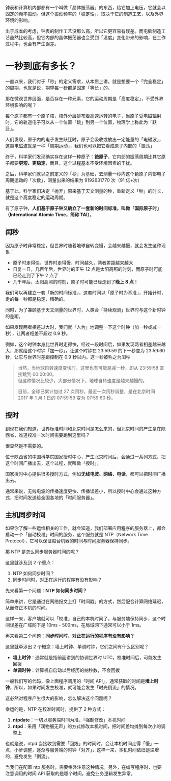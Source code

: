 钟表和计算机内部都有一个叫做「晶体振荡器」的东西，给它加上电压，它就会以固定的频率振动。但这个振动频率的「稳定性」，取决于它的制造工艺，以及外界环境的影响。

出于成本的考虑，钟表的制作工艺没那么高，所以它更容易有误差。而电脑制造工艺虽然比较高，但它内部的晶体振荡器也会受到「温度」变化带来的影响，在工作过程中，也会有产生误差。

# 一秒到底有多长？
一直以来，我们对于「秒」的定义需求，从本质上讲，就是想要一个「完全稳定」的周期，也就是说，期望每一秒都是固定「等长」的。

那在微观世界层面，是否存在一种元素，它的运动周期是「高度稳定」，不受外界环境影响的呢？

每个原子都有一个原子核，核外分层排布着高速运转的电子，当原子受电磁辐射时，它的轨道电子可以从一个位置「跳」到另一个位置，物理学上称此为「跃迁」。

人们发现，原子内的电子发生跃迁时，原子会吸收或放出一定能量的「电磁波」，这类电磁波就是一种「周期运动」，我们也可以把它看成原子内部的「振荡」

终于，科学家们发现确实存在这样一种原子：**铯原子**，它内部的振荡周期比其它原子都要**更短、更稳定**，而且，这个过程基本不受环境因素的干扰。

之后，科学家们就以之前定义的「秒」为基础，去测量一秒内这个铯原子内部电子周期运动的「次数」，测量出来的结果为 9192631770 次（91 亿+次）

基于此，科学家们决定「抛弃」原来基于天文测量的秒，重新定义「秒」的时长，就是这个高度稳定的运动周期。

有了原子钟，**人们基于原子钟又确立了一套新的时间标准，叫做「国际原子时」（International Atomic Time，简称 TAI）**。

## 闰秒
因为原子时非常稳定，但世界时随着地球自转变慢，会越来越慢，就会发生这种现象：

- 原子时走得快，世界时走得慢，时间越久，两者差距越来越大
- 日复一日，几百年后，世界时的正午 12 点是太阳高照的时刻，而原子时可能已经走到了下午 2 点了
- 几千年后，太阳高照的时刻，原子时可能已经走到了**晚上 8 点**！

我们可以再建立一套「新的时间标准」，这套时间以「原子时为基准」，开始计时，走的每一秒都是稳定、精确的。

同时，为了兼顾基于天文测量的世界时，人类会「持续观测」世界时与这个新时钟的差距。

如果发现两者相差过大时，我们就「人为」地调整一下这个时钟（加一秒或减一秒），让两者相差不超过 0.9 秒。

例如，这个时钟本身比世界时走得快，经过一段时间后，如果发现两者相差越来越大，那就给这个时钟「加一秒」，让这个时钟在 23:59:59 的下一秒变为 23:59:60 秒，让它与世界时差距控制在 0.9 秒以内。这一秒被称之为闰秒

> 当然，当地球自转速度变快时，这里也有可能是减一秒，即从 23:59:58 直接跳到 00:00:00。  
> 但这种情况比较少，大部分情况下，地球自转速度是越来越慢的。
> 
> 目前，全球已累计加过 27 次闰秒，最近一次闰秒调整，是在北京时间 2017 年 1 月 1 日的 07:59:59 变为 07:59:60 秒。

## 授时

到现在我们知道，世界标准时间和北京时间是怎么来的，但北京时间的产生是在陕西省，难道校准一次时间需要跑到这里吗？

很显然是不需要的。

位于陕西省的中国科学院国家授时中心，产生北京时间后，会通过一系列方式，把这个时间广播出去，这个过程，就叫做「授时」。

国家授时中心提供很多授时方式，例如**无线电波、网络、电话**，都可以把时间广播出去。

通常来说，无线电波的传播速度更快、传播误差小，所以授时中心会通过这种方式，把时间发送给全国各地的「时间服务器」。

## 主机同步时间

如果你了解一些运维相关的工作，就会知道，我们部署应用程序的服务器上，都会启动一个「自动校准」时间的服务，这个服务就是 NTP（Network Time Protocol），它可以保证每台机器的时间与时间服务器保持同步。

那 NTP 是怎么同步服务器时间的呢？

这里就涉及到 2 个重点：

1. NTP 如何同步时间？
2. 同步时间时，对正在运行的程序有没有影响？

先来看第一个问题：**NTP 如何同步时间？**

简单来讲，它是通过在网络报文上打「时间戳」的方式，然后配合计算网络延迟，从而修正本机的时间。

这样一来，客户端就可以「校准」自己的本机时间了，与服务端保持同步，这个时间误差在广域网下是 10ms - 500ms，在局域网下通常可以小于 1ms。

再来看第二个问题：**同步时间时，对正在运行的程序有没有影响？**

这里就牵涉出 2 个概念：墙上时钟、单调时钟，它们之间有什么区别呢？

- **墙上时钟**：通常就是指前面讲到的协调世界时 UTC，校准时间后，可能发生回拨
- **单调时钟**：计算机自启动以后经历的纳秒数，不会回拨

一般我们写的代码，像上面程序调用的「时间 API」，通常获取的时间是**墙上时钟**，所以，如果时间发生校准，就可能会发生「时光倒流」的情况。

这必然对程序产生很大的影响，怎么解决这个问题呢？

幸运的是，NTP 在校准时间时，提供了 2 种方式：

1. **ntpdate**：一切以服务端时间为准，「强制修改」本机时间
2. **ntpd**：采用「润物细无声」的方式修改本机时间，把时间差均摊到每次小的调整上

也就是说，ntpd 当接收到需要「回拨」的时间时，会让本机时间走得「慢」一点，小步调整，逐渐与服务端的时钟「对齐」，这样一来，本机时间依旧是递增的，避免发生「倒流」。

当我们在配置 ntp 服务时，需要格外注意这种情况。另外，在编写程序时，也要注意调用的时间 API 获取的是哪个时间，避免业务逻辑发生异常。